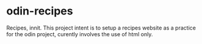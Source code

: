 # odin-recipes
Recipes, innit.
This project intent is to setup a recipes website as a practice for the odin project, curently involves the use of html only.

